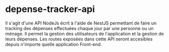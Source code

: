 # depense-tracker-api
Il s'agit d'une API NodeJs écrit à l'aide de NestJS permettant de faire un tracking des dépenses effectuées chaque jour par une personne ou un ménage. Il permet la gestion des utilisateurs de l'application et la gestion de leurs dépenses. Les routes exposées dans cette API seront accesibles depuis n'importe quelle application Front-end.
